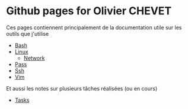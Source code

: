 # Github pages for Olivier CHEVET

Ces pages contiennent principalement de la documentation utile sur les outils que j'utilise

- [Bash](./bash)
- [Linux](./linux)
  - [Network](./linux/network)
- [Pass](./pass)
- [Ssh](./ssh)
- [Vim](vim/tips)

Et aussi les notes sur plusieurs tâches réalisées (ou en cours)

- [Tasks](./tasks)
